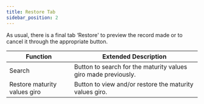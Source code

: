 ```yaml
---
title: Restore Tab 
sidebar_position: 2
---
```


As usual, there is a final tab ‘Restore' to preview the record made or to cancel it through the appropriate button.



| Function | Extended Description |
| --- | --- |
| Search | Button to search for the maturity values giro made previously. |
| Restore maturity values giro | Button to view and/or restore the maturity values giro. |